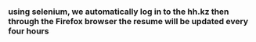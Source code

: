 ### using selenium, we automatically log in to the hh.kz then through the Firefox browser the resume will be updated every four hours
